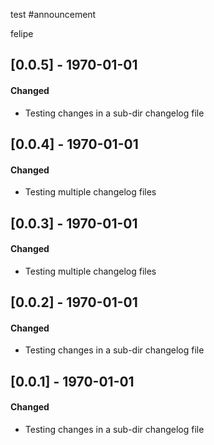 test #announcement

felipe

## [0.0.5] - 1970-01-01
#### Changed
- Testing changes in a sub-dir changelog file

## [0.0.4] - 1970-01-01
#### Changed
- Testing multiple changelog files

## [0.0.3] - 1970-01-01
#### Changed
- Testing multiple changelog files

## [0.0.2] - 1970-01-01
#### Changed
- Testing changes in a sub-dir changelog file

## [0.0.1] - 1970-01-01
#### Changed
- Testing changes in a sub-dir changelog file
